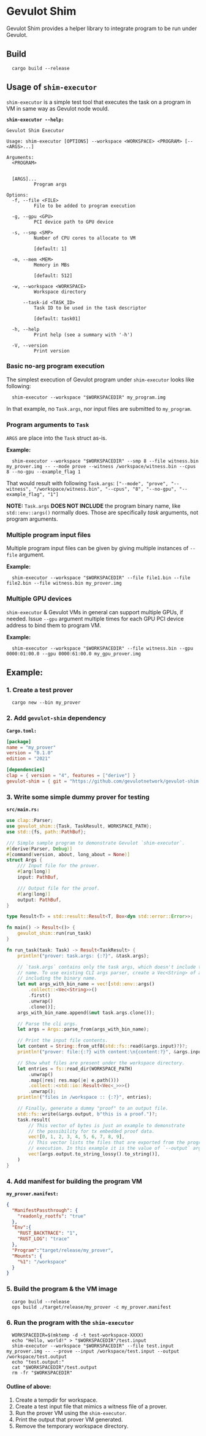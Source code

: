 # Gevulot Shim

Gevulot Shim provides a helper library to integrate program to be run under Gevulot.


## Build

```
  cargo build --release
```

## Usage of `shim-executor`

`shim-executor` is a simple test tool that executes the task on a program in VM in same way as Gevulot node would.

**`shim-executor --help:`**
```
Gevulot Shim Executor

Usage: shim-executor [OPTIONS] --workspace <WORKSPACE> <PROGRAM> [-- <ARGS>...]

Arguments:
  <PROGRAM>


  [ARGS]...
          Program args

Options:
  -f, --file <FILE>
          File to be added to program execution

  -g, --gpu <GPU>
          PCI device path to GPU device

  -s, --smp <SMP>
          Number of CPU cores to allocate to VM

          [default: 1]

  -m, --mem <MEM>
          Memory in MBs

          [default: 512]

  -w, --workspace <WORKSPACE>
          Workspace directory

      --task-id <TASK_ID>
          Task ID to be used in the task descriptor

          [default: task01]

  -h, --help
          Print help (see a summary with '-h')

  -V, --version
          Print version

```

### Basic no-arg program execution

The simplest execution of Gevulot program under `shim-executor` looks like following:

```
  shim-executor --workspace "$WORKSPACEDIR" my_program.img
```

In that example, no `Task.args`, nor input files are submitted to `my_program`.


### Program arguments to `Task`

`ARGS` are place into the `Task` struct as-is.

**Example:**
```
  shim-executor --workspace "$WORKSPACEDIR" --smp 8 --file witness.bin my_prover.img -- --mode prove --witness /workspace/witness.bin --cpus 8 --no-gpu --example_flag 1
```

That would result with following `Task.args`:
`["--mode", "prove", "--witness", "/workspace/witness.bin", "--cpus", "8", "--no-gpu", "--example_flag", "1"]`

**NOTE:** `Task.args` **DOES NOT INCLUDE** the program binary name, like `std::env::args()` normally does. Those are specifically _task_ arguments, not program arguments.

### Multiple program input files

Multiple program input files can be given by giving multiple instances of `--file` argument.

**Example:**
```
  shim-executor --workspace "$WORKSPACEDIR" --file file1.bin --file file2.bin --file witness.bin my_prover.img
```

### Multiple GPU devices

`shim-executor` & Gevulot VMs in general can support multiple GPUs, if needed. Issue `--gpu` argument multiple times for each GPU PCI device address to bind them to program VM.

**Example:**
```
  shim-executor --workspace "$WORKSPACEDIR" --file witness.bin --gpu 0000:01:00.0 --gpu 0000:61:00.0 my_gpu_prover.img
```

## Example:

### 1. Create a test prover

```
  cargo new --bin my_prover
```

### 2. Add `gevulot-shim` dependency

**`Cargo.toml:`**
```toml
[package]
name = "my_prover"
version = "0.1.0"
edition = "2021"

[dependencies]
clap = { version = "4", features = ["derive"] }
gevulot-shim = { git = "https://github.com/gevulotnetwork/gevulot-shim.git" }
```

### 3. Write some simple dummy prover for testing

**`src/main.rs:`**
```rust
use clap::Parser;
use gevulot_shim::{Task, TaskResult, WORKSPACE_PATH};
use std::{fs, path::PathBuf};

/// Simple sample program to demonstrate Gevulot `shim-executor`.
#[derive(Parser, Debug)]
#[command(version, about, long_about = None)]
struct Args {
    /// Input file for the prover.
    #[arg(long)]
    input: PathBuf,

    /// Output file for the proof.
    #[arg(long)]
    output: PathBuf,
}

type Result<T> = std::result::Result<T, Box<dyn std::error::Error>>;

fn main() -> Result<()> {
    gevulot_shim::run(run_task)
}

fn run_task(task: Task) -> Result<TaskResult> {
    println!("prover: task.args: {:?}", &task.args);

    // `task.args` contains only the task args, which doesn't include the binary
    // name. To use existing CLI args parser, create a Vec<String> of args,
    // including the binary name.
    let mut args_with_bin_name = vec![std::env::args()
        .collect::<Vec<String>>()
        .first()
        .unwrap()
        .clone()];
    args_with_bin_name.append(&mut task.args.clone());

    // Parse the cli args.
    let args = Args::parse_from(args_with_bin_name);

    // Print the input file contents.
    let content = String::from_utf8(std::fs::read(&args.input)?)?;
    println!("prover: file:{:?} with content:\n{content:?}", &args.input);

    // Show what files are present under the workspace directory.
    let entries = fs::read_dir(WORKSPACE_PATH)
        .unwrap()
        .map(|res| res.map(|e| e.path()))
        .collect::<std::io::Result<Vec<_>>>()
        .unwrap();
    println!("files in /workspace :: {:?}", entries);

    // Finally, generate a dummy "proof" to an output file.
    std::fs::write(&args.output, b"this is a proof.")?;
    task.result(
        // This vector of bytes is just an example to demonstrate
        // the possibility for tx embedded proof data.
        vec![0, 1, 2, 3, 4, 5, 6, 7, 8, 9],
        // This vector lists the files that are exported from the program
        // execution. In this example it is the value of `--output` argument.
        vec![args.output.to_string_lossy().to_string()],
    )
}
```

### 4. Add manifest for building the program VM

**`my_prover.manifest:`**
```json
{
  "ManifestPassthrough": {
    "readonly_rootfs": "true"
  },
  "Env":{
    "RUST_BACKTRACE": "1",
    "RUST_LOG": "trace"
  },
  "Program":"target/release/my_prover",
  "Mounts": {
    "%1": "/workspace"
  }
}

```

### 5. Build the program & the VM image

```shell
  cargo build --release
  ops build ./target/release/my_prover -c my_prover.manifest
```

### 6. Run the program with the `shim-executor`

```shell
  WORKSPACEDIR=$(mktemp -d -t test-workspace-XXXX)
  echo "Hello, world!" > "$WORKSPACEDIR"/test.input
  shim-executor --workspace "$WORKSPACEDIR" --file test.input my_prover.img -- --prove --input /workspace/test.input --output /workspace/test.output
  echo "test.output:"
  cat "$WORKSPACEDIR"/test.output
  rm -fr "$WORKSPACEDIR"
```

#### Outline of above:
1. Create a tempdir for workspace.
2. Create a test input file that mimics a witness file of a prover.
3. Run the prover VM using the `shim-executor`.
4. Print the output that prover VM generated.
5. Remove the temporary workspace directory.
